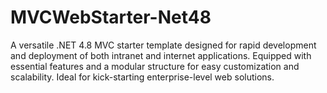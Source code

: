 # MVCWebStarter-Net48
A versatile .NET 4.8 MVC starter template designed for rapid development and deployment of both intranet and internet applications. Equipped with essential features and a modular structure for easy customization and scalability. Ideal for kick-starting enterprise-level web solutions.
